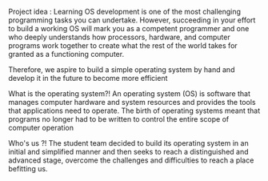 
Project idea :
Learning OS development is one of the most challenging programming tasks you can undertake. However, succeeding in your effort to build a working OS will mark you as a competent programmer and one who deeply understands how processors, hardware, and computer programs work together to create what the rest of the world takes for granted as a functioning computer.

Therefore, we aspire to build a simple operating system by hand and develop it in the future to become more efficient


What is the operating system?!
An operating system (OS) is software that manages computer hardware and system resources and provides the tools that applications need to operate. The birth of operating systems meant that programs no longer had to be written to control the entire scope of computer operation


Who's us ?!
The student team decided to build its operating system in an initial and simplified manner and then seeks to reach a distinguished and advanced stage, overcome the challenges and difficulties to reach a place befitting us.



